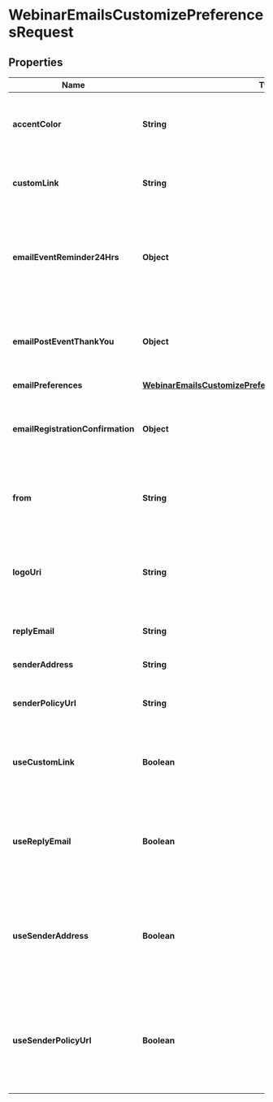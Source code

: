 

# WebinarEmailsCustomizePreferencesRequest


## Properties

| Name | Type | Description | Notes |
|------------ | ------------- | ------------- | -------------|
|**accentColor** | **String** | The accent color scheme for emails that are sent about the webinar. |  [optional] |
|**customLink** | **String** | The custom link for emails that are sent about the webinar. |  [optional] |
|**emailEventReminder24Hrs** | **Object** | The email customization details for the webinar reminder email, which goes out 24 hours before the event. |  [optional] |
|**emailPostEventThankYou** | **Object** | The email customization details for the webinar post-event thank-you email. |  [optional] |
|**emailPreferences** | [**WebinarEmailsCustomizePreferencesRequestEmailPreferences**](WebinarEmailsCustomizePreferencesRequestEmailPreferences.md) |  |  [optional] |
|**emailRegistrationConfirmation** | **Object** | The email customization details for the webinar registration confirmation email. |  [optional] |
|**from** | **String** | The name of the sender for emails that are sent about the webinar. |  [optional] |
|**logoUri** | **String** | The URI of the logo image to include in emails that are sent about the webinar. |  [optional] |
|**replyEmail** | **String** | The sender&#39;s reply email address. |  [optional] |
|**senderAddress** | **String** | The sender&#39;s physical address. |  [optional] |
|**senderPolicyUrl** | **String** | The URL of the sender&#39;s privacy policy. |  [optional] |
|**useCustomLink** | **Boolean** | Whether to include a custom link in emails that are sent about the webinar. |  [optional] |
|**useReplyEmail** | **Boolean** | Whether to include a reply link in the footer of emails that are sent about the webinar. |  [optional] |
|**useSenderAddress** | **Boolean** | Whether to include the sender&#39;s physical address in the footer of emails that are sent about the webinar. |  [optional] |
|**useSenderPolicyUrl** | **Boolean** | Whether to include the URL of the sender&#39;s privacy policy in the footer of emails that are sent about the webinar. |  [optional] |



